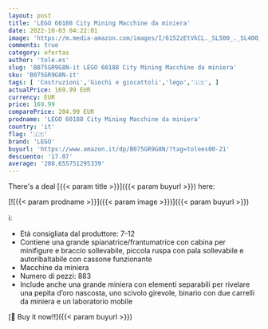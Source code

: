 ```yaml
---
layout: post
title: 'LEGO 60188 City Mining Macchine da miniera'
date: 2022-10-03 04:22:01
image: 'https://m.media-amazon.com/images/I/6152zEtVkCL._SL500_._SL400_.jpg'
comments: true
category: ofertas
author: 'tole.es'
slug: 'B075GR9G8N-it LEGO 60188 City Mining Macchine da miniera'
sku: 'B075GR9G8N-it'
tags: [ 'Costruzioni','Giochi e giocattoli','lego','🇮🇹', ]
actualPrice: 169.99 EUR
currency: EUR
price: 169.99
comparePrice: 204.99 EUR
prodname: 'LEGO 60188 City Mining Macchine da miniera'
country: 'it'
flag: '🇮🇹'
brand: 'LEGO'
buyurl: 'https://www.amazon.it/dp/B075GR9G8N/?tag=tolees00-21'
descuento: '17.07'
average: '208.655751295339'
---
```


There's a deal [{{< param title >}}]({{< param buyurl >}})  here:

[![{{< param prodname >}}]({{< param image >}})]({{< param buyurl >}})

ℹ️:

- Età consigliata dal produttore: 7-12
- Contiene una grande spianatrice/frantumatrice con cabina per minifigure e braccio sollevabile, piccola ruspa con pala sollevabile e autoribaltabile con cassone funzionante
- Macchine da miniera
- Numero di pezzi: 883
- Include anche una grande miniera con elementi separabili per rivelare una pepita d’oro nascosta, uno scivolo girevole, binario con due carrelli da miniera e un laboratorio mobile

[🛒 Buy it now!!]({{< param buyurl >}})
